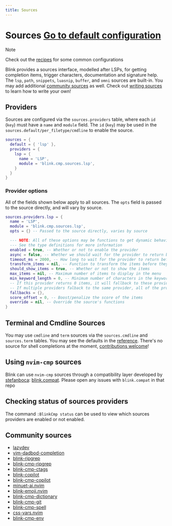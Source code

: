 ```yaml
---
title: Sources
---
```

# Sources <Badge type="info"><a href="./reference#sources">Go to default configuration</a></Badge>

> [!NOTE]
> Check out the [recipes](../recipes.md) for some common configurations

Blink provides a sources interface, modelled after LSPs, for getting completion items, trigger characters, documentation and signature help. The `lsp`, `path`, `snippets`, `luasnip`, `buffer`, and `omni` sources are built-in. You may add additional [community sources](#community-sources) as well. Check out [writing sources](../development/writing-sources.md) to learn how to write your own!

## Providers

Sources are configured via the `sources.providers` table, where each `id` (`key`) must have a `name` and `module` field. The `id` (`key`) may be used in the `sources.default/per_filetype/cmdline` to enable the source.

```lua
sources = {
  default = { 'lsp' },
  providers = {
    lsp = {
      name = 'LSP',
      module = 'blink.cmp.sources.lsp',
    }
  }
}
```

### Provider options

All of the fields shown below apply to all sources. The `opts` field is passed to the source directly, and will vary by source.

```lua
sources.providers.lsp = {
  name = 'LSP',
  module = 'blink.cmp.sources.lsp',
  opts = {} -- Passed to the source directly, varies by source

  --- NOTE: All of these options may be functions to get dynamic behavior
  --- See the type definitions for more information
  enabled = true, -- Whether or not to enable the provider
  async = false, -- Whether we should wait for the provider to return before showing the completions
  timeout_ms = 2000, -- How long to wait for the provider to return before showing completions and treating it as asynchronous
  transform_items = nil, -- Function to transform the items before they're returned
  should_show_items = true, -- Whether or not to show the items
  max_items = nil, -- Maximum number of items to display in the menu
  min_keyword_length = 0, -- Minimum number of characters in the keyword to trigger the provider
  -- If this provider returns 0 items, it will fallback to these providers.
  -- If multiple providers falback to the same provider, all of the providers must return 0 items for it to fallback
  fallbacks = {},
  score_offset = 0, -- Boost/penalize the score of the items
  override = nil, -- Override the source's functions
}
```

## Terminal and Cmdline Sources

You may use `cmdline` and `term` sources via the `sources.cmdline` and `sources.term` tables. You may see the defaults in the [reference](./reference.md#sources). There's no source for shell completions at the moment, [contributions welcome](https://github.com/Saghen/blink.cmp/issues/1149)! 

## Using `nvim-cmp` sources

Blink can use `nvim-cmp` sources through a compatibility layer developed by [stefanboca](https://github.com/stefanboca): [blink.compat](https://github.com/Saghen/blink.compat). Please open any issues with `blink.compat` in that repo

## Checking status of sources providers

The command `:BlinkCmp status` can be used to view which sources providers are enabled or not enabled.

## Community sources

- [lazydev](https://github.com/folke/lazydev.nvim)
- [vim-dadbod-completion](https://github.com/kristijanhusak/vim-dadbod-completion)
- [blink-ripgrep](https://github.com/mikavilpas/blink-ripgrep.nvim)
- [blink-cmp-ripgrep](https://github.com/niuiic/blink-cmp-rg.nvim)
- [blink-cmp-ctags](https://github.com/netmute/blink-cmp-ctags)
- [blink-copilot](https://github.com/fang2hou/blink-copilot)
- [blink-cmp-copilot](https://github.com/giuxtaposition/blink-cmp-copilot)
- [minuet-ai.nvim](https://github.com/milanglacier/minuet-ai.nvim)
- [blink-emoji.nvim](https://github.com/moyiz/blink-emoji.nvim)
- [blink-cmp-dictionary](https://github.com/Kaiser-Yang/blink-cmp-dictionary)
- [blink-cmp-git](https://github.com/Kaiser-Yang/blink-cmp-git)
- [blink-cmp-spell](https://github.com/ribru17/blink-cmp-spell.git)
- [css-vars.nvim](https://github.com/jdrupal-dev/css-vars.nvim)
- [blink-cmp-env](https://github.com/bydlw98/blink-cmp-env)
